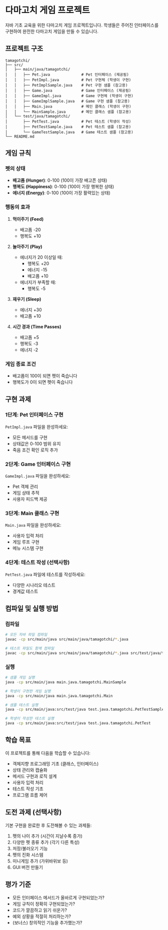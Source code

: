 # 다마고치 게임 프로젝트

자바 기초 교육을 위한 다마고치 게임 프로젝트입니다. 학생들은 주어진 인터페이스를 구현하여 완전한 다마고치 게임을 만들 수 있습니다.

## 프로젝트 구조

```
tamagotchi/
├── src/
│   ├── main/java/tamagotchi/
│   │   ├── Pet.java              # Pet 인터페이스 (제공됨)
│   │   ├── PetImpl.java          # Pet 구현체 (학생이 구현)
│   │   ├── PetImplSample.java    # Pet 구현 샘플 (참고용)
│   │   ├── Game.java             # Game 인터페이스 (제공됨)
│   │   ├── GameImpl.java         # Game 구현체 (학생이 구현)
│   │   ├── GameImplSample.java   # Game 구현 샘플 (참고용)
│   │   ├── Main.java             # 메인 클래스 (학생이 구현)
│   │   └── MainSample.java       # 메인 클래스 샘플 (참고용)
│   └── test/java/tamagotchi/
│       ├── PetTest.java          # Pet 테스트 (학생이 작성)
│       ├── PetTestSample.java    # Pet 테스트 샘플 (참고용)
│       └── GameTestSample.java   # Game 테스트 샘플 (참고용)
└── README.md
```

## 게임 규칙

### 펫의 상태
- **배고픔 (Hunger)**: 0-100 (100이 가장 배고픈 상태)
- **행복도 (Happiness)**: 0-100 (100이 가장 행복한 상태)
- **에너지 (Energy)**: 0-100 (100이 가장 활력있는 상태)

### 행동의 효과
1. **먹이주기 (Feed)**
   - 배고픔 -20
   - 행복도 +10

2. **놀아주기 (Play)**
   - 에너지가 20 이상일 때:
     - 행복도 +20
     - 에너지 -15
     - 배고픔 +10
   - 에너지가 부족할 때:
     - 행복도 -5

3. **재우기 (Sleep)**
   - 에너지 +30
   - 배고픔 +10

4. **시간 경과 (Time Passes)**
   - 배고픔 +5
   - 행복도 -3
   - 에너지 -2

### 게임 종료 조건
- 배고픔이 100이 되면 펫이 죽습니다
- 행복도가 0이 되면 펫이 죽습니다

## 구현 과제

### 1단계: Pet 인터페이스 구현
`PetImpl.java` 파일을 완성하세요:
- 모든 메서드를 구현
- 상태값은 0-100 범위 유지
- 죽음 조건 확인 로직 추가

### 2단계: Game 인터페이스 구현
`GameImpl.java` 파일을 완성하세요:
- Pet 객체 관리
- 게임 상태 추적
- 사용자 피드백 제공

### 3단계: Main 클래스 구현
`Main.java` 파일을 완성하세요:
- 사용자 입력 처리
- 게임 루프 구현
- 메뉴 시스템 구현

### 4단계: 테스트 작성 (선택사항)
`PetTest.java` 파일에 테스트를 작성하세요:
- 다양한 시나리오 테스트
- 경계값 테스트

## 컴파일 및 실행 방법

### 컴파일
```bash
# 모든 자바 파일 컴파일
javac -cp src/main/java src/main/java/tamagotchi/*.java

# 테스트 파일도 함께 컴파일
javac -cp src/main/java src/main/java/tamagotchi/*.java src/test/java/tamagotchi/*.java
```

### 실행
```bash
# 샘플 게임 실행
java -cp src/main/java main.java.tamagotchi.MainSample

# 학생이 구현한 게임 실행
java -cp src/main/java main.java.tamagotchi.Main

# 샘플 테스트 실행
java -cp src/main/java:src/test/java test.java.tamagotchi.PetTestSample

# 학생이 작성한 테스트 실행
java -cp src/main/java:src/test/java test.java.tamagotchi.PetTest
```

## 학습 목표

이 프로젝트를 통해 다음을 학습할 수 있습니다:
- 객체지향 프로그래밍 기초 (클래스, 인터페이스)
- 상태 관리와 캡슐화
- 메서드 구현과 로직 설계
- 사용자 입력 처리
- 테스트 작성 기초
- 프로그램 흐름 제어

## 도전 과제 (선택사항)

기본 구현을 완료한 후 도전해볼 수 있는 과제들:
1. 펫의 나이 추가 (시간이 지날수록 증가)
2. 다양한 펫 종류 추가 (각기 다른 특성)
3. 저장/불러오기 기능
4. 펫의 진화 시스템
5. 미니게임 추가 (가위바위보 등)
6. GUI 버전 만들기

## 평가 기준

- 모든 인터페이스 메서드가 올바르게 구현되었는가?
- 게임 규칙이 정확히 구현되었는가?
- 코드가 깔끔하고 읽기 쉬운가?
- 예외 상황을 적절히 처리하는가?
- (보너스) 창의적인 기능을 추가했는가?